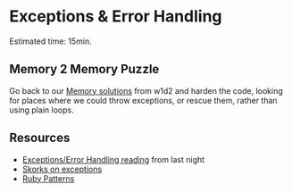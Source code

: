 # Exceptions & Error Handling

Estimated time: 15min.

## Memory 2 Memory Puzzle

Go back to our [Memory solutions][memory-solutions] from w1d2 and harden the code, looking for places where we could throw exceptions, or rescue them, rather than using plain loops.

## Resources

* [Exceptions/Error Handling reading][error-reading] from last night
* [Skorks on exceptions][skorks-exceptions]
* [Ruby Patterns][Ruby-Patterns]

[error-reading]: ./errors.md
[skorks-exceptions]: http://www.skorks.com/2009/09/ruby-exceptions-and-exception-handling/
[Ruby-Patterns]: https://github.com/adomokos/DesignPatterns-Ruby/
[memory-solutions]: https://github.com/appacademy/solutions/tree/master/w1/w1d2/memory
